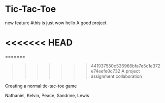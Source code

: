 # Tic-Tac-Toe

new feature
#this is just wow
hello A good project

<<<<<<< HEAD
=======
=======

>>>>>>> 441937550c536966bfa7e5c1e372e74eefe0c732
A project assignment collaboration

Creating a normal tic-tac-toe game

Nathaniel, Kelvin, Peace, Sandrine, Lewis


